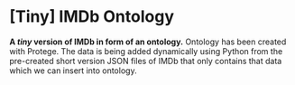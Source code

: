 # [Tiny] IMDb Ontology
**A *tiny* version of IMDb in form of an ontology.** Ontology has been created with Protege. The data is being added dynamically using Python from the pre-created short version JSON files of IMDb that only contains that data which we can insert into ontology.
